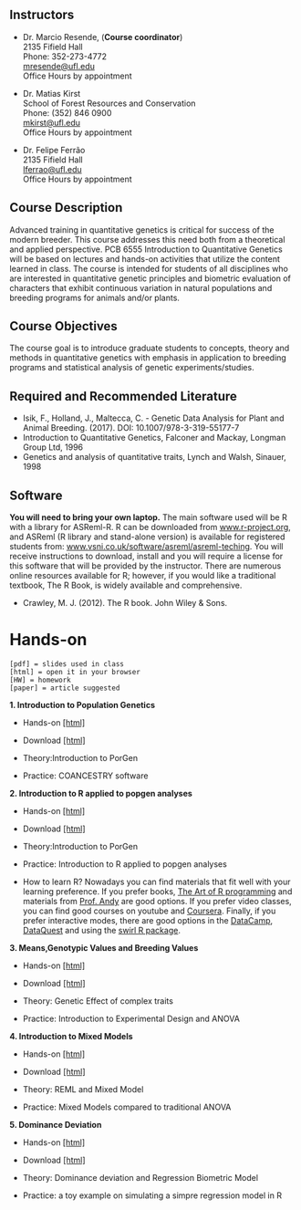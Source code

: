 ## Instructors

- Dr. Marcio Resende, (**Course coordinator**)\
2135 Fifield Hall\
Phone: 352-273-4772\
mresende@ufl.edu\
Office Hours by appointment

- Dr. Matias Kirst\
School of Forest Resources and Conservation\
Phone: (352) 846 0900\
mkirst@ufl.edu\
Office Hours by appointment

- Dr. Felipe Ferrão\
2135 Fifield Hall\
lferrao@ufl.edu\
Office Hours by appointment

## Course Description

Advanced training in quantitative genetics is critical for success of the modern breeder. This course addresses this need both from a theoretical and applied perspective. PCB 6555 Introduction to
Quantitative Genetics will be based on lectures and hands-on activities that utilize the content learned in class. The course is intended for students of all disciplines who are interested in quantitative genetic
principles and biometric evaluation of characters that exhibit continuous variation in natural populations and breeding programs for animals and/or plants.

## Course Objectives
The course goal is to introduce graduate students to concepts, theory and methods in quantitative
genetics with emphasis in application to breeding programs and statistical analysis of genetic
experiments/studies.

## Required and Recommended Literature

- Isik, F., Holland, J., Maltecca, C. - Genetic Data Analysis for Plant and Animal Breeding. (2017).
DOI: 10.1007/978-3-319-55177-7
- Introduction to Quantitative Genetics, Falconer and Mackay, Longman Group Ltd, 1996
- Genetics and analysis of quantitative traits, Lynch and Walsh, Sinauer, 1998

## Software
**You will need to bring your own laptop.** The main software used will be R with a library for ASReml-R. R
can be downloaded from www.r-project.org, and ASReml (R library and stand-alone version) is available
for registered students from: www.vsni.co.uk/software/asreml/asreml-teching. You will receive
instructions to download, install and you will require a license for this software that will be provided by
the instructor. There are numerous online resources available for R; however, if you would like a
traditional textbook, The R Book, is widely available and comprehensive.
- Crawley, M. J. (2012). The R book. John Wiley & Sons.

# Hands-on


```
[pdf] = slides used in class
[html] = open it in your browser
[HW] = homework
[paper] = article suggested
```
**1. Introduction to Population Genetics** 

- Hands-on [[html]](https://htmlpreview.github.io/?https://github.com/lfelipe-ferrao/lfelipe-ferrao.github.io/blob/master/class/quantGenetic/week1.html)
- Download [[html]](https://minhaskamal.github.io/DownGit/#/home?url=https://github.com/lfelipe-ferrao/lfelipe-ferrao.github.io/blob/master/class/quantGenetic/week1.html)

- Theory:Introduction to PorGen
- Practice: COANCESTRY software
 
**2. Introduction to R applied to popgen analyses**

- Hands-on [[html]](https://htmlpreview.github.io/?https://github.com/lfelipe-ferrao/lfelipe-ferrao.github.io/blob/master/class/quantGenetic/week2.html)
- Download [[html]](https://minhaskamal.github.io/DownGit/#/home?url=https://github.com/lfelipe-ferrao/lfelipe-ferrao.github.io/blob/master/class/quantGenetic/week2.html)

- Theory:Introduction to PorGen
- Practice: Introduction to R applied to popgen analyses

- How to learn R? Nowadays you can find materials that fit well with your learning preference. If you prefer books, [The Art of R programming](https://www.amazon.com/Art-Programming-Statistical-Software-Design/dp/1593273843)  and materials from [Prof. Andy](https://www.discovr.rocks/#welcome) are good options. If you prefer video classes, you can find good courses on youtube and [Coursera](https://www.coursera.org/). Finally, if you prefer interactive modes,  there are good options in the [DataCamp](https://www.datacamp.com/), [DataQuest](https://www.dataquest.io/) and using the [swirl R package](https://swirlstats.com/).  
 
**3. Means,Genotypic Values and Breeding Values**

- Hands-on [[html]](https://htmlpreview.github.io/?https://github.com/lfelipe-ferrao/lfelipe-ferrao.github.io/blob/master/class/quantGenetic/week3.html)
- Download [[html]](https://minhaskamal.github.io/DownGit/#/home?url=https://github.com/lfelipe-ferrao/lfelipe-ferrao.github.io/blob/master/class/quantGenetic/week3.html)

- Theory: Genetic Effect of complex traits
- Practice: Introduction to Experimental Design and ANOVA

**4. Introduction to Mixed Models**

- Hands-on [[html]](https://htmlpreview.github.io/?https://github.com/lfelipe-ferrao/lfelipe-ferrao.github.io/blob/master/class/quantGenetic/week4.html)
- Download [[html]](https://minhaskamal.github.io/DownGit/#/home?url=https://github.com/lfelipe-ferrao/lfelipe-ferrao.github.io/blob/master/class/quantGenetic/week4.html)

- Theory: REML and Mixed Model
- Practice: Mixed Models compared to traditional ANOVA

**5. Dominance Deviation**

- Hands-on [[html]](https://htmlpreview.github.io/?https://github.com/lfelipe-ferrao/lfelipe-ferrao.github.io/blob/master/class/quantGenetic/week5.html)
- Download [[html]](https://minhaskamal.github.io/DownGit/#/home?url=https://github.com/lfelipe-ferrao/lfelipe-ferrao.github.io/blob/master/class/quantGenetic/week5.html)

- Theory: Dominance deviation and Regression Biometric Model
- Practice: a toy example on simulating a simpre regression model in R
